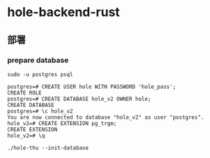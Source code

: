 # hole-backend-rust


## 部署

### prepare database

```
sudo -u postgres psql
```

```postgresql
postgres=# CREATE USER hole WITH PASSWORD 'hole_pass';
CREATE ROLE
postgres=# CREATE DATABASE hole_v2 OWNER hole;
CREATE DATABASE
postgres=# \c hole_v2
You are now connected to database "hole_v2" as user "postgres".
hole_v2=# CREATE EXTENSION pg_trgm;
CREATE EXTENSION
hole_v2=# \q
```

```
./hole-thu --init-database
```
